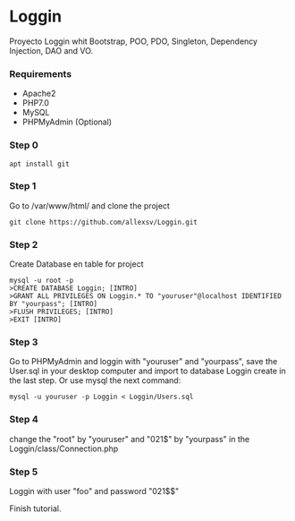 # Loggin
Proyecto Loggin whit Bootstrap, POO, PDO, Singleton, Dependency Injection, DAO and VO.
### Requirements
* Apache2
* PHP7.0
* MySQL
* PHPMyAdmin (Optional)

### Step 0
```
apt install git 
```

### Step 1
Go to /var/www/html/ and clone the project
```
git clone https://github.com/allexsv/Loggin.git
```

### Step 2
Create Database en table for project
```
mysql -u root -p 
>CREATE DATABASE Loggin; [INTRO]
>GRANT ALL PRIVILEGES ON Loggin.* TO "youruser"@localhost IDENTIFIED BY "yourpass"; [INTRO]
>FLUSH PRIVILEGES; [INTRO]
>EXIT [INTRO]
```
### Step 3
Go to PHPMyAdmin and loggin with "youruser" and "yourpass", save the User.sql in your desktop computer and import to database Loggin create in the last step. Or use mysql the next command:
```
mysql -u youruser -p Loggin < Loggin/Users.sql
```

### Step 4
change the "root" by "youruser" and "021$" by "yourpass" in the Loggin/class/Connection.php 

### Step 5
Loggin with user "foo" and password "021$$"

Finish tutorial.
